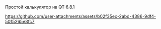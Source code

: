 Простой калькулятор на QT 6.8.1


https://github.com/user-attachments/assets/b02f35ec-2abd-4386-9df4-5015265e3fc7

